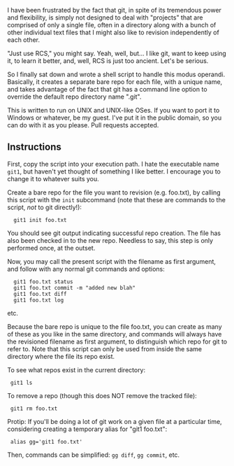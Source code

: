 I have been frustrated by the fact that git, in spite of its tremendous power and
flexibility, is simply not designed to deal with "projects" that are comprised of
only a single file, often in a directory along with a bunch of other individual text
files that I might also like to revision independently of each other.

"Just use RCS," you might say. Yeah, well, but... I like git, want to keep using it,
to learn it better, and, well, RCS is just too ancient. Let's be serious.

So I finally sat down and wrote a shell script to handle this modus operandi.
Basically, it creates a separate bare repo for each file, with a unique name, and
takes advantage of the fact that git has a command line option to override the default
repo directory name ".git".

This is written to run on UNIX and UNIX-like OSes. If you want to port it to
Windows or whatever, be my guest. I've put it in the public domain, so you can do
with it as you please. Pull requests accepted.

## Instructions

First, copy the script into your execution path. I hate the executable name `git1`,
but haven't yet thought of something I like better. I encourage you to change it
to whatever suits you.

Create a bare repo for the file you want to revision (e.g. foo.txt), by calling
this script with the `init` subcommand (note that these are commands to the script,
_not_ to git directly!):

```
  git1 init foo.txt
```

You should see git output indicating successful repo creation. The file
has also been checked in to the new repo. Needless to say, this step is only
performed once, at the outset.

Now, you may call the present script with the filename as first argument,
and follow with any normal git commands and options:

```
  git1 foo.txt status
  git1 foo.txt commit -m "added new blah"
  git1 foo.txt diff
  git1 foo.txt log
```

etc.

Because the bare repo is unique to the file foo.txt, you can create as many
of these as you like in the same directory, and commands will always have the
revisioned filename as first argument, to distinguish which repo for git to
refer to. Note that this script can only be used from inside the same
directory where the file its repo exist.

To see what repos exist in the current directory:

```
 git1 ls
```

To remove a repo (though this does NOT remove the tracked file):

```
 git1 rm foo.txt
```

Protip: If you'll be doing a lot of git work on a given file at a particular
time, considering creating a temporary alias for "git1 foo.txt":

```
 alias gg='git1 foo.txt'
```

Then, commands can be simplified: `gg diff`, `gg commit`, etc.

